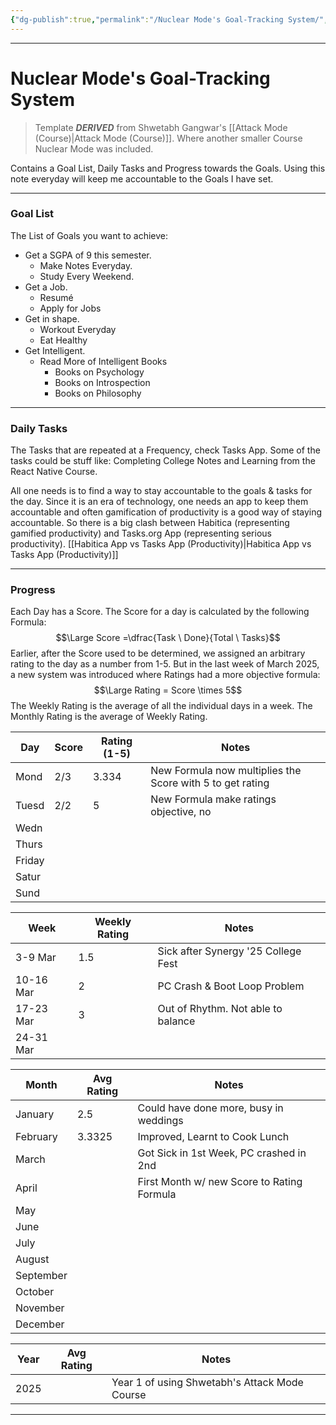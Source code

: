 ```yaml
---
{"dg-publish":true,"permalink":"/Nuclear Mode's Goal-Tracking System/","tags":["Productivity"]}
---
```



---
# Nuclear Mode's Goal-Tracking System
> Template ***DERIVED*** from Shwetabh Gangwar's [[Attack Mode (Course)\|Attack Mode (Course)]]. Where another smaller Course Nuclear Mode was included.

Contains a Goal List, Daily Tasks and Progress towards the Goals.
Using this note everyday will keep me accountable to the Goals I have set.

---
### Goal List
The List of Goals you want to achieve:
- Get a SGPA of 9 this semester.
	- Make Notes Everyday.
	- Study Every Weekend.
- Get a Job.
	- Resumé
	- Apply for Jobs
- Get in shape.
	- Workout Everyday
	- Eat Healthy
- Get Intelligent.
	- Read More of Intelligent Books
		- Books on Psychology
		- Books on Introspection
		- Books on Philosophy

---
### Daily Tasks
The Tasks that are repeated at a Frequency, check Tasks App. Some of the tasks could be stuff like: Completing College Notes and Learning from the React Native Course.

All one needs is to find a way to stay accountable to the goals & tasks for the day. Since it is an era of technology, one needs an app to keep them accountable and often gamification of productivity is a good way of staying accountable. 
So there is a big clash between Habitica (representing gamified productivity) and Tasks.org App (representing serious productivity).
[[Habitica App vs Tasks App (Productivity)\|Habitica App vs Tasks App (Productivity)]]

---
### Progress
Each Day has a Score. The Score for a day is calculated by the following Formula:
$$\Large Score =\dfrac{Task \ Done}{Total \ Tasks}$$
Earlier, after the Score used to be determined, we assigned an arbitrary rating to the day as a number from 1-5. But in the last week of March 2025, a new system was introduced where Ratings had a more objective formula:
$$\Large Rating = Score \times 5$$
The Weekly Rating is the average of all the individual days in a week. The Monthly Rating is the average of Weekly Rating.

| Day    | Score | Rating (1-5) | Notes                                                     |
| ------ | ----- | ------------ | --------------------------------------------------------- |
| Mond   | 2/3   | 3.334        | New Formula now multiplies the Score with 5 to get rating |
| Tuesd  | 2/2   | 5            | New Formula make ratings objective, no                    |
| Wedn   |       |              |                                                           |
| Thurs  |       |              |                                                           |
| Friday |       |              |                                                           |
| Satur  |       |              |                                                           |
| Sund   |       |              |                                                           |


| Week      | Weekly Rating | Notes                               |
| --------- | ------------- | ----------------------------------- |
| 3-9 Mar   | 1.5           | Sick after Synergy '25 College Fest |
| 10-16 Mar | 2             | PC Crash & Boot Loop Problem        |
| 17-23 Mar | 3             | Out of Rhythm. Not able to balance  |
| 24-31 Mar |               |                                     |


| Month     | Avg Rating | Notes                                      |
| --------- | ---------- | ------------------------------------------ |
| January   | 2.5        | Could have done more, busy in weddings     |
| February  | 3.3325     | Improved, Learnt to Cook Lunch             |
| March     |            | Got Sick in 1st Week, PC crashed in 2nd    |
| April     |            | First Month w/ new Score to Rating Formula |
| May       |            |                                            |
| June      |            |                                            |
| July      |            |                                            |
| August    |            |                                            |
| September |            |                                            |
| October   |            |                                            |
| November  |            |                                            |
| December  |            |                                            |

| Year | Avg Rating | Notes                                         |
| ---- | ---------- | --------------------------------------------- |
| 2025 |            | Year 1 of using Shwetabh's Attack Mode Course |


---